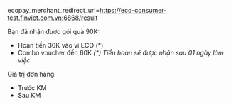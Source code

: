 





ecopay_merchant_redirect_url=https://eco-consumer-test.finviet.com.vn:6868/result




Bạn đã nhận được gói quà 90K:
- Hoàn tiền 30K vào ví ECO (\*)
- Combo voucher đến 60K
*(\*) Tiền hoàn sẽ được nhận sau 01 ngày làm việc*




Giá trị đơn hàng:
- Trước KM
- Sau KM
